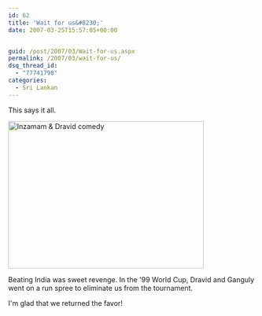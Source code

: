 ```yaml
---
id: 62
title: 'Wait for us&#8230;'
date: 2007-03-25T15:57:05+00:00


guid: /post/2007/03/Wait-for-us.aspx
permalink: /2007/03/wait-for-us/
dsq_thread_id:
  - "77741798"
categories:
  - Sri Lankan
---
```

<p>This says it all.</p> <p><a href="https://merill.net/wp-content/uploads/binary/Wait_8CC8/InziDravidCartoon2.jpg" atomicselection="true"><img style="border-right: 0px; border-top: 0px; border-left: 0px; border-bottom: 0px" height="300" alt="Inzamam &amp; Dravid comedy" src="https://merill.net/wp-content/uploads/binary/Wait_8CC8/InziDravidCartoon_thumb.jpg" width="397" border="0"></a> </p> <p>Beating India was sweet revenge. In the '99 World Cup, Dravid and Ganguly went on a run spree to eliminate us from the tournament.</p> <p>I'm glad that we returned the favor!</p>